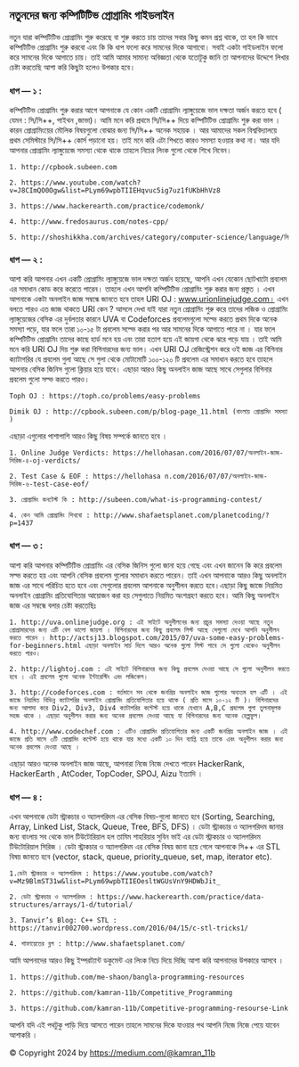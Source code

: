 ## নতুনদের জন্য কম্পিটিটিভ প্রোগ্রামিং গাইডলাইন

নতুন যারা কম্পিটিটিভ প্রোগ্রামিং শুরু করেছে বা শুরু করতে চায় তাদের সবার কিছু কমন প্রশ্ন থাকে, তা হল কি ভাবে কম্পিটিটিভ প্রোগ্রামিং শুরু করবো এবং কি কি ধাপ ফলো করে সামনের দিকে আগাবো। সবাই একটা গাইডলাইন ফলো করে সামনের দিকে আগাতে চায়। তাই আমি আমার সামান্য অবিজ্ঞতা থেকে যতোটুকু জানি তা আপনাদের উদ্দেশে লিখার চেষ্টা করতেছি আশা করি কিছুটা হলেও উপকার হবে।

### ধাপ — ১ :

কম্পিটিটিভ প্রোগ্রামিং শুরু করার আগে আপনাকে যে কোন একটি প্রোগ্রামিং ল্যাঙ্গুয়েজে ভাল দক্ষতা অর্জন করতে হবে ( যেমন : সি/সি++, পাইথন ,জাভা)। আমি মনে করি প্রথমে সি/সি++ দিয়ে কম্পিটিটিভ প্রোগ্রামিং শুরু করা ভাল । কারন প্রোগ্রামিংয়ের মৌলিক বিষয়গুলো বোঝার জন্য সি/সি++ অনেক সহায়ক । আর আমাদের সকল বিশ্ববিদ্যালয়ে প্রথম সেমিস্টারে সি/সি++ কোর্স পড়ানো হয়। তাই মনে করি এটা শিখতে কারও সমস্যা হওয়ার কথা না। আর যদি আপনার প্রোগ্রামিং ল্যাঙ্গুয়েজে সমস্যা থেকে থাকে তাহলে নিচের লিংক গুলো থেকে শিখে নিবেন।

    1. http://cpbook.subeen.com

    2. https://www.youtube.com/watch?v=J8CImQO0Ogw&list=PLym69wpbTIIEHqvuc5ig7uz1fUKbHhVz8

    3. https://www.hackerearth.com/practice/codemonk/

    4. http://www.fredosaurus.com/notes-cpp/

    5. http://shoshikkha.com/archives/category/computer-science/language/সি

### ধাপ — ২ :

আশা করি আপনার এখন একটি প্রোগ্রামিং ল্যাঙ্গুয়েজে ভাল দক্ষতা অর্জন হয়েছে, আপনি এখন যেকোন ছোটখাটো প্রবলেম এর সমাধান কোড করে করেতে পারেন। তাহলে এখন আপনি কম্পিটিটিভ প্রোগ্রামিং শুরু করার জন্য প্রস্তুত । এখন আপনাকে একটা অনলাইন জাজ সম্বন্ধে জানতে হবে তাহল URI OJ : www.urionlinejudge.com। এখন বলতে পারও এত জাজ থাকতে URI কেন ? আসলে দেখা যাই যারা নতুন প্রোগ্রামিং শুরু করে তাদের লজিক ও প্রোগ্রামিং ল্যাঙ্গুয়েজের বেসিক এর দুর্বলতার কারনে UVA বা Codeforces প্রবলেমগুলো সল্ভে করতে প্রথম দিকে অনেক সমস্যা পড়ে, যার ফলে তারা ১০-১৫ টা প্রবলেম সল্ভে করার পর আর সামনের দিকে আগাতে পারে না । যার ফলে কম্পিটিটিভ প্রোগ্রামিং তাদের কাছে হার্ড মনে হয় এবং তারা হতাশ হয়ে এই জায়গা থেকে ঝরে পড়ে যায় । তাই আমি মনে করি URI OJ দিয় শুরু করা বিগিনারদের জন্য ভাল। এখন URI OJ রেজিস্ট্রেশন করে ওই জাজ এর বিগিনার ক্যাটাগরির যে প্রবলেম গুলা আছে সে গুলা থেকে মোটামোটি ১০০-১২০ টি প্রবলেম এর সমাধান করতে হবে তাহলে আপনার বেসিক জিনিস গুলো ক্লিয়ার হয়ে যাবে। এছাড়া আরও কিছু অনলাইন জাজ আছে সাথে সেগুলার বিগিনার প্রবলেম গুলো সল্ভ করতে পারও।

    Toph OJ : https://toph.co/problems/easy-problems

    Dimik OJ : http://cpbook.subeen.com/p/blog-page_11.html (বাংলায় প্রোগ্রামিং সমস্যা )

এছাড়া এগুলোর পাশাপাশি আরও কিছু বিষয় সম্পর্কে জানতে হবে ।

    1. Online Judge Verdicts: https://hellohasan.com/2016/07/07/অনলাইন-জাজ-সিরিজ-৪-oj-verdicts/

    2. Test Case & EOF : https://hellohasa n.com/2016/07/07/অনলাইন-জাজ-সিরিজ-৬-test-case-eof/

    3. প্রোগ্রামিং কনটেস্ট কি : http://subeen.com/what-is-programming-contest/

    4. কেন আমি প্রোগ্রামিং শিখবো : http://www.shafaetsplanet.com/planetcoding/?p=1437

### ধাপ — ৩ :

আশা করি আপনার কম্পিটিটিভ প্রোগ্রামিং এর বেসিক জিনিস গুলো জানা হয়ে গেছে এবং এখন জানেন কি করে প্রবলেম সল্ভ করতে হয় এবং আপনি বেসিক প্রবলেম গুলোর সমাধান করতে পারেন। তাই এখন আপনাকে আরও কিছু অনলাইন জাজ এর সাথে পরিচিত হতে হবে এবং সেগুলোর প্রবলেম আপনাকে অনুশীলন করতে হবে।এছাড়া কিছু জাজে নিয়মিত অনলাইন প্রোগ্রামিং প্রতিযোগিতার আয়োজন করা হয় সেগুলাতে নিয়মিত অংশগ্রহণ করতে হবে। আমি কিছু অনলাইন জাজ এর সম্বন্ধে বলার চেষ্টা করতেছিঃ

    1. http://uva.onlinejudge.org : এই সাইটে অনুশীলনের জন্য প্রচুর সমস্যা দেওয়া আছে নতুন প্রোগ্রামারদের জন্য এটি বেশ ভালো জায়গা । বিগিনারদের জন্য কিছু প্রবলেম লিস্ট আছে সেগুলো দেখে আপনি অনুশীলন করতে পারেন । http://actsj13.blogspot.com/2015/07/uva-some-easy-problems-for-beginners.html এছাড়া অনলাইন সার্চ দিলে আরও অনেক গুলো লিস্ট পাবে সে গুলো থেকেও অনুশীলন করতে পারও।

    2. http://lightoj.com : এই সাইটে বিগিনারদের জন্য কিছু প্রবলেম দেওয়া আছে সে গুলো অনুশীলন করতে হবে । এই প্রবলেম গুলো অনেক ইন্টারেস্টিং এবং লজিকেল।

    3. http://codeforces.com : বর্তমানে সব থেকে জনপ্রিয় অনলাইন জাজ গুলোর অন্যতম হল এটি । এই জাজে নিয়মিত বিভিন্ন ক্যাটাগরির অনলাইন প্রোগ্রামিং প্রতিযোগিতার হয়ে থাকে ( প্রতি মাসে ১০-১২ টি )। বিগিনারদের জন্য আলাদা করে Div2, Div3, Div4 ক্যাটাগরির কন্টেস্ট হয়ে থাকে যেখানে A,B,C প্রবলেম গুলা তুলনামূলক সহজ থাকে । এছাড়া অনুশীলন করার জন্য অনেক প্রবলেম দেওয়া আছে যা বিগিনারদের জন্য অনেক হেল্পফুল।

    4. http://www.codechef.com : এটিও প্রোগ্রামিং প্রতিযোগিতার জন্য একটি জনপ্রিয় অনলাইন জাজ । এই জাজে প্রতি মাসে ৩টি প্রোগ্রামিং কন্টেস্ট হয়ে থাকে যার মধ্যে একটি ১০ দিন ব্যাপ্তি হয়ে তাকে এবং অনুশীলন করার জন্য অনেক প্রবলেম দেওয়া আছে ।

এছাড়া আরও অনেক অনলাইন জাজ আছে, আপনারা নিজে নিজে দেখতে পারেন HackerRank, HackerEarth , AtCoder, TopCoder, SPOJ, Aizu ইত্যাদি ।

### ধাপ — ৪ :

এখন আপনাকে ডেটা স্ট্রাকচার ও অ্যালগরিদম এর বেসিক বিষয়-গুলো জানতে হবে (Sorting, Searching, Array, Linked List, Stack, Queue, Tree, BFS, DFS) । ডেটা স্ট্রাকচার ও অ্যালগরিদম জানার জন্য বাংলায় সব থেকে ভাল টিউটোরিয়াল হল তামিম শাহরিয়ার সুবিন ভাই এর ডেটা স্ট্রাকচার ও অ্যালগরিদম টিউটোরিয়াল সিরিজ । ডেটা স্ট্রাকচার ও অ্যালগরিদম এর বেসিক বিষয় জানা হয়ে গেলে আপনাকে সি++ এর STL বিষয় জানতে হবে (vector, stack, queue, priority_queue, set, map, iterator etc).

    1.ডেটা স্ট্রাকচার ও অ্যালগরিদম : https://www.youtube.com/watch?v=Mz9BlmST31w&list=PLym69wpbTIIEOesltWGUsVnY9HDWbJit_

    2. ডেটা স্ট্রাকচার ও অ্যালগরিদম : https://www.hackerearth.com/practice/data-structures/arrays/1-d/tutorial/

    3. Tanvir’s Blog: C++ STL : https://tanvir002700.wordpress.com/2016/04/15/c-stl-tricks1/

    4. শাফায়েতের ব্লগ : http://www.shafaetsplanet.com/

আমি আপনাদের আরও কিছু ইম্পরট্যান্ট ডকুমেন্ট এর লিংক নিচে দিয়ে দিচ্ছি আশা করি আপনাদের উপকারে আসবে ।

    1. https://github.com/me-shaon/bangla-programming-resources

    2. https://github.com/kamran-11b/Competitive_Programming

    3. https://github.com/kamran-11b/Competitive-programming-resourse-Link

আপনি যদি এই পথটুকু পাড়ি দিয়ে আসতে পারেন তাহলে সামনের দিকে যাওয়ার পথ আপনি নিজে নিজে পেয়ে যাবেন আশাকরি ।

&copy; Copyright 2024 by https://medium.com/@kamran_11b
